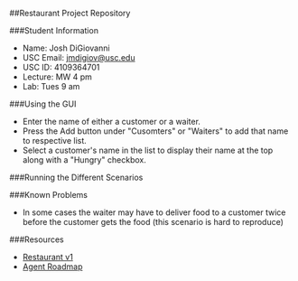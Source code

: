 ##Restaurant Project Repository

###Student Information
  + Name: Josh DiGiovanni
  + USC Email: jmdigiov@usc.edu
  + USC ID: 4109364701
  + Lecture: MW 4 pm
  + Lab: Tues 9 am

###Using the GUI
  + Enter the name of either a customer or a waiter.
  + Press the Add button under "Cusomters" or "Waiters" to add that name to respective list.
  + Select a customer's name in the list to display their name at the top along with a "Hungry" checkbox.

###Running the Different Scenarios

###Known Problems
  + In some cases the waiter may have to deliver food to a customer twice before the customer gets the food (this scenario is hard to reproduce)

###Resources
  + [Restaurant v1](http://www-scf.usc.edu/~csci201/readings/restaurant-v1.html)
  + [Agent Roadmap](http://www-scf.usc.edu/~csci201/readings/agent-roadmap.html)
